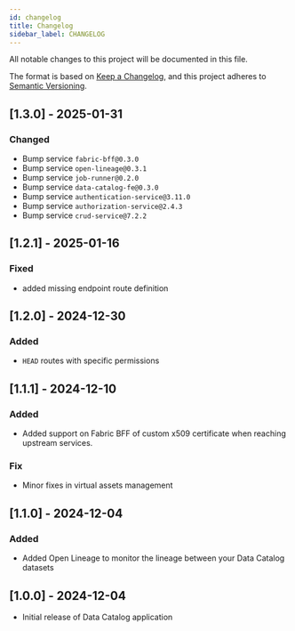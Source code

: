 ```yaml
---
id: changelog
title: Changelog
sidebar_label: CHANGELOG
---
```




All notable changes to this project will be documented in this file.

The format is based on [Keep a Changelog](https://keepachangelog.com/en/1.0.0/),
and this project adheres to [Semantic Versioning](https://semver.org/spec/v2.0.0.html).

## [1.3.0] - 2025-01-31

### Changed

- Bump service `fabric-bff@0.3.0`
- Bump service `open-lineage@0.3.1`
- Bump service `job-runner@0.2.0`
- Bump service `data-catalog-fe@0.3.0`
- Bump service `authentication-service@3.11.0`
- Bump service `authorization-service@2.4.3`
- Bump service `crud-service@7.2.2`

## [1.2.1] - 2025-01-16

### Fixed

- added missing endpoint route definition

## [1.2.0] - 2024-12-30

### Added

- `HEAD` routes with specific permissions

## [1.1.1] - 2024-12-10

### Added

- Added support on Fabric BFF of custom x509 certificate when reaching upstream services.

### Fix

- Minor fixes in virtual assets management

## [1.1.0] - 2024-12-04

### Added

- Added Open Lineage to monitor the lineage between your Data Catalog datasets

## [1.0.0] - 2024-12-04

- Initial release of Data Catalog application
